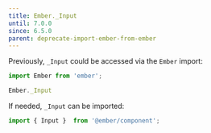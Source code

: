 ```yaml
---
title: Ember._Input
until: 7.0.0
since: 6.5.0
parent: deprecate-import-ember-from-ember
---
```



Previously, `_Input` could be accessed via the `Ember` import:
```js
import Ember from 'ember';

Ember._Input
```

If needed, `_Input` can be imported:
```js
import { Input }  from '@ember/component';
```
